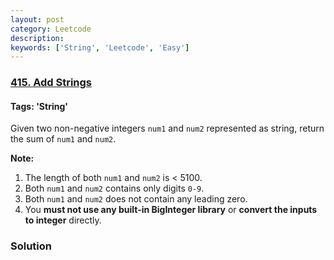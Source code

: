 ```yaml
---
layout: post
category: Leetcode
description: 
keywords: ['String', 'Leetcode', 'Easy']
---
```

### [415. Add Strings](https://leetcode.com/problems/add-strings)

#### Tags: 'String'

<div class="content__u3I1 question-content__JfgR"><div><p>Given two non-negative integers <code>num1</code> and <code>num2</code> represented as string, return the sum of <code>num1</code> and <code>num2</code>.</p>
<p><b>Note:</b>
</p><ol>
<li>The length of both <code>num1</code> and <code>num2</code> is &lt; 5100.</li>
<li>Both <code>num1</code> and <code>num2</code> contains only digits <code>0-9</code>.</li>
<li>Both <code>num1</code> and <code>num2</code> does not contain any leading zero.</li>
<li>You <b>must not use any built-in BigInteger library</b> or <b>convert the inputs to integer</b> directly.</li>
</ol>
<p></p></div></div>

### Solution
